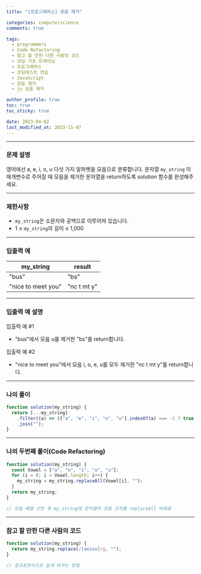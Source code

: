 ```yaml
---
title: "[프로그래머스] 모음 제거"

categories: computerscience
comments: true

tags:
  - programmers
  - Code Refactoring
  - 참고 할 만한 다른 사람의 코드
  - 코딩 기초 트레이닝
  - 프로그래머스
  - 코딩테스트 연습
  - JavaScript
  - 모음 제거
  - js 모음 제거

author_profile: true
toc: true
toc_sticky: true

date: 2023-04-02
last_modified_at: 2023-11-07
---
```


---

### 문제 설명

영어에선 a, e, i, o, u 다섯 가지 알파벳을 모음으로 분류합니다. 문자열 `my_string`
이 매개변수로 주어질 때 모음을 제거한 문자열을 return하도록 solution 함수를 완성해주세요.

---

### 제한사항

- `my_string`은 소문자와 공백으로 이루어져 있습니다.
- 1 ≤ `my_string`의 길이 ≤ 1,000

---

### 입출력 예

| my_string          | result      |
| ------------------ | ----------- |
| "bus"              | "bs"        |
| "nice to meet you" | "nc t mt y" |

---

### 입출력 예 설명

입출력 예 #1

- "bus"에서 모음 u를 제거한 "bs"를 return합니다.

입출력 예 #2

- "nice to meet you"에서 모음 i, o, e, u를 모두 제거한 "nc t mt y"를 return합니다.

---

### 나의 풀이

```jsx
function solution(my_string) {
  return [...my_string]
    .filter((a) => (["a", "e", "i", "o", "u"].indexOf(a) === -1 ? true : false))
    .join("");
}
```

---

### 나의 두번째 풀이(Code Refactoring)

```jsx
function solution(my_string) {
  const Vowel = ["a", "e", "i", "o", "u"];
  for (i = 0; i < Vowel.length; i++) {
    my_string = my_string.replaceAll(Vowel[i], "");
  }
  return my_string;
}

// 모음 배열 선언 후 my_string에 문자열의 모음 숫자를 replaceAll 바꿔줌
```

---

### 참고 할 만한 다른 사람의 코드

```jsx
function solution(my_string) {
  return my_string.replace(/[aeiou]/g, "");
}

// 정규표현식으로 쉽게 바꾸는 방법
```
